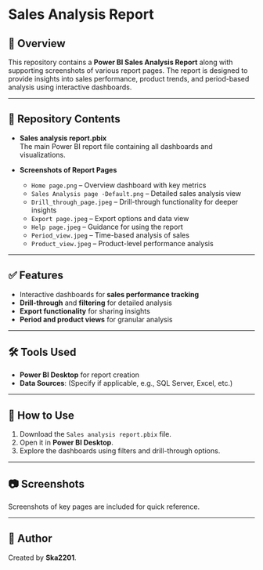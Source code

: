 # Sales Analysis Report

## 📌 Overview
This repository contains a **Power BI Sales Analysis Report** along with supporting screenshots of various report pages. The report is designed to provide insights into sales performance, product trends, and period-based analysis using interactive dashboards.

---

## 📂 Repository Contents
- **Sales analysis report.pbix**  
  The main Power BI report file containing all dashboards and visualizations.

- **Screenshots of Report Pages**  
  - `Home page.png` – Overview dashboard with key metrics  
  - `Sales Analysis page -Default.png` – Detailed sales analysis view  
  - `Drill_through_page.jpeg` – Drill-through functionality for deeper insights  
  - `Export page.jpeg` – Export options and data view  
  - `Help page.jpeg` – Guidance for using the report  
  - `Period_view.jpeg` – Time-based analysis of sales  
  - `Product_view.jpeg` – Product-level performance analysis  

---

## ✅ Features
- Interactive dashboards for **sales performance tracking**
- **Drill-through** and **filtering** for detailed analysis
- **Export functionality** for sharing insights
- **Period and product views** for granular analysis

---

## 🛠 Tools Used
- **Power BI Desktop** for report creation
- **Data Sources**: (Specify if applicable, e.g., SQL Server, Excel, etc.)

---

## 🚀 How to Use
1. Download the `Sales analysis report.pbix` file.
2. Open it in **Power BI Desktop**.
3. Explore the dashboards using filters and drill-through options.

---

## 📷 Screenshots
Screenshots of key pages are included for quick reference.

---

## 📌 Author
Created by **Ska2201**.
